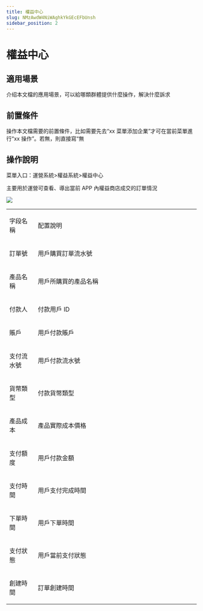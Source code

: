```yaml
---
title: 權益中心
slug: NMzAwdW4NiWAghkYkGEcEFbUnsh
sidebar_position: 2
---
```



# 權益中心

## 適用場景

介绍本文檔的應用場景，可以給哪類群體提供什麼操作，解決什麼訴求

## 前置條件

操作本文檔需要的前置條件，比如需要先去“xx 菜單添加企業”才可在當前菜單進行“xx 操作”。若無，則直接寫“無

## 操作說明

菜單入口：運營系統&gt;權益系統&gt;權益中心

主要用於運營可查看、導出當前 APP 內權益商店成交的訂單情況

<img src="/assets/I3wFb3FRBoLHQXxS9qJcGdH5nrg.png"/>

<table>
<colgroup>
<col width="111"/>
<col width="753"/>
</colgroup>
<tbody>
<tr>
<td><p>字段名稱</p></td><td><p>配置說明</p></td></tr>
<tr>
<td><p>訂單號</p></td><td><p>用戶購買訂單流水號</p></td></tr>
<tr>
<td><p>產品名稱</p></td><td><p>用戶所購買的產品名稱</p></td></tr>
<tr>
<td><p>付款人</p></td><td><p>付款用戶 ID</p></td></tr>
<tr>
<td><p>賬戶</p></td><td><p>用戶付款賬戶</p></td></tr>
<tr>
<td><p>支付流水號</p></td><td><p>用戶付款流水號</p></td></tr>
<tr>
<td><p>貨幣類型</p></td><td><p>付款貨幣類型</p></td></tr>
<tr>
<td><p>產品成本</p></td><td><p>產品實際成本價格</p></td></tr>
<tr>
<td><p>支付額度</p></td><td><p>用戶付款金額</p></td></tr>
<tr>
<td><p>支付時間</p></td><td><p>用戶支付完成時間</p></td></tr>
<tr>
<td><p>下單時間</p></td><td><p>用戶下單時間</p></td></tr>
<tr>
<td><p>支付狀態</p></td><td><p>用戶當前支付狀態</p></td></tr>
<tr>
<td><p>創建時間</p></td><td><p>訂單創建時間</p></td></tr>
</tbody>
</table>

